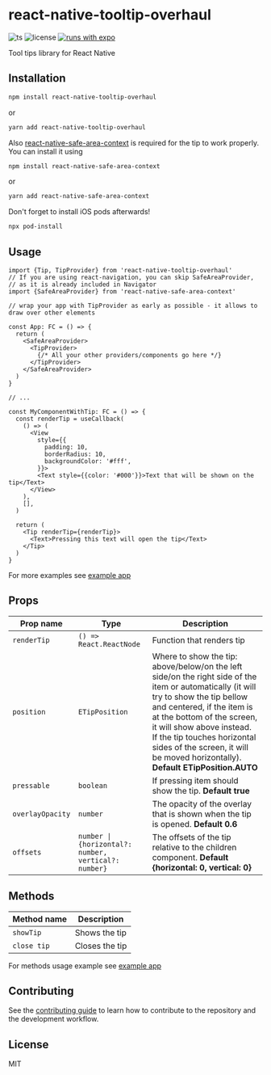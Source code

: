 # react-native-tooltip-overhaul

![ts](https://badgen.net/badge/icon/typescript?icon=typescript&label) ![license](https://badgen.net/github/license/eqlion/react-native-tooltip-overhaul) [![runs with expo](https://img.shields.io/badge/Runs%20with%20Expo-4630EB.svg?style=flat-square&logo=EXPO&labelColor=f3f3f3&logoColor=000)](https://expo.io/)

Tool tips library for React Native

## Installation

```sh
npm install react-native-tooltip-overhaul
```

or

```sh
yarn add react-native-tooltip-overhaul
```

Also [react-native-safe-area-context]() is required for the tip to work properly. You can install it using

```sh
npm install react-native-safe-area-context
```

or

```sh
yarn add react-native-safe-area-context
```

Don't forget to install iOS pods afterwards!

```sh
npx pod-install
```

## Usage

```tsx
import {Tip, TipProvider} from 'react-native-tooltip-overhaul'
// If you are using react-navigation, you can skip SafeAreaProvider,
// as it is already included in Navigator
import {SafeAreaProvider} from 'react-native-safe-area-context'

// wrap your app with TipProvider as early as possible - it allows to draw over other elements

const App: FC = () => {
  return (
    <SafeAreaProvider>
      <TipProvider>
        {/* All your other providers/components go here */}
      </TipProvider>
    </SafeAreaProvider>
  )
}

// ...

const MyComponentWithTip: FC = () => {
  const renderTip = useCallback(
    () => (
      <View
        style={{
          padding: 10,
          borderRadius: 10,
          backgroundColor: '#fff',
        }}>
        <Text style={{color: '#000'}}>Text that will be shown on the tip</Text>
      </View>
    ),
    [],
  )

  return (
    <Tip renderTip={renderTip}>
      <Text>Pressing this text will open the tip</Text>
    </Tip>
  )
}
```

For more examples see [example app](example/src/App.tsx)

## Props

| Prop name        | Type                                                 | Description                                                                                                                                                                                                                                                                                                                                   |
| ---------------- | ---------------------------------------------------- | --------------------------------------------------------------------------------------------------------------------------------------------------------------------------------------------------------------------------------------------------------------------------------------------------------------------------------------------- |
| `renderTip`      | `() => React.ReactNode`                              | Function that renders tip                                                                                                                                                                                                                                                                                                                     |
| `position`       | `ETipPosition`                                       | Where to show the tip: above/below/on the left side/on the right side of the item or automatically (it will try to show the tip bellow and centered, if the item is at the bottom of the screen, it will show above instead. If the tip touches horizontal sides of the screen, it will be moved horizontally). **Default ETipPosition.AUTO** |
| `pressable`      | `boolean`                                            | If pressing item should show the tip. **Default true**                                                                                                                                                                                                                                                                                        |
| `overlayOpacity` | `number`                                             | The opacity of the overlay that is shown when the tip is opened. **Default 0.6**                                                                                                                                                                                                                                                              |
| `offsets`        | `number \| {horizontal?: number, vertical?: number}` | The offsets of the tip relative to the children component. **Default {horizontal: 0, vertical: 0}**                                                                                                                                                                                                                                           |

## Methods

| Method name | Description    |
| ----------- | -------------- |
| `showTip`   | Shows the tip  |
| `close tip` | Closes the tip |

For methods usage example see [example app](example/src/screens/ImperativeScreen.tsx)

## Contributing

See the [contributing guide](CONTRIBUTING.md) to learn how to contribute to the repository and the development workflow.

## License

MIT
